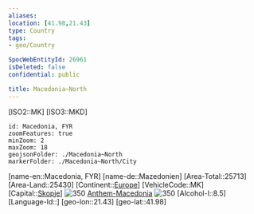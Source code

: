 ```yaml
---
aliases: 
location: [41.98,21.43]
type: Country
tags:
- geo/Country

SpocWebEntityId: 26961
isDeleted: false
confidential: public

title: Macedonia~North
---
```

[ISO2::MK]
[ISO3::MKD]
```leaflet
id: Macedonia, FYR
zoomFeatures: true 
minZoom: 2 
maxZoom: 18
geojsonFolder: ./Macedonia~North
markerFolder: ./Macedonia~North/City
```

[name-en::Macedonia, FYR]
[name-de::Mazedonien]
[Area-Total::25713]
[Area-Land::25430]
[Continent::[Europe](geo/Continent/Europe.md)]
[VehicleCode::MK]
[Capital::[Skopje](geo/Continent/Europe/Macedonia~North/City/Skopje.md)]
![350](Coat_of_arms_of_Macedonia.svg)
[Anthem-Macedonia](xLarge/National-Anthem/Anthem-Macedonia.mp3)
![350](Flag_of_Macedonia.svg)
[Alcohol-l::8.5]
[Language-Id::]
[geo-lon::21.43]
[geo-lat::41.98]



